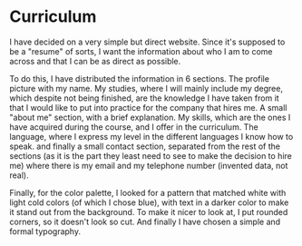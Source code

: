 # Curriculum

I have decided on a very simple but direct website. Since it's supposed to be a "resume" of sorts, I want the information about who I am to come across and that I can be as direct as possible.

To do this, I have distributed the information in 6 sections. The profile picture with my name.  My studies, where I will mainly include my degree, which despite not being finished, are the knowledge I have taken from it that I would like to put into practice for the company that hires me. A small "about me" section, with a brief explanation. My skills, which are the ones I have acquired during the course, and I offer in the curriculum. The language, where I express my level in the different languages ​​I know how to speak. and finally a small contact section, separated from the rest of the sections (as it is the part they least need to see to make the decision to hire me) where there is my email and my telephone number (invented data, not real).

Finally, for the color palette, I looked for a pattern that matched white with light cold colors (of which I chose blue), with text in a darker color to make it stand out from the background. To make it nicer to look at, I put rounded corners, so it doesn't look so cut. And finally I have chosen a simple and formal typography.

